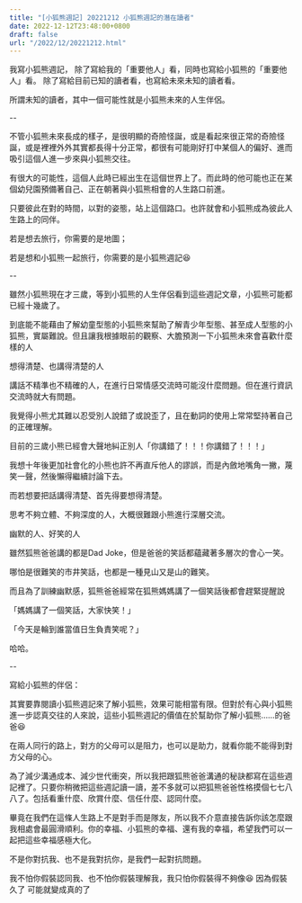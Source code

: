 ```yaml
---
title: "[小狐熊週記] 20221212 小狐熊週記的潛在讀者"
date: 2022-12-12T23:48:00+0800
draft: false
url: "/2022/12/20221212.html"
---
```


我寫小狐熊週記，
除了寫給我的「重要他人」看，同時也寫給小狐熊的「重要他人」看。
除了寫給目前已知的讀者看，也寫給未來未知的讀者看。

所謂未知的讀者，其中一個可能性就是小狐熊未來的人生伴侶。

--

不管小狐熊未來長成的樣子，是很明顯的奇險怪誕，或是看起來很正常的奇險怪誕，或是裡裡外外其實都長得十分正常，都很有可能剛好打中某個人的偏好、進而吸引這個人進一步來與小狐熊交往。

有很大的可能性，這個人此時已經出生在這個世界上了。而此時的他可能也正在某個幼兒園預備著自己、正在朝著與小狐熊相會的人生路口前進。

只要彼此在對的時間，以對的姿態，站上這個路口。也許就會和小狐熊成為彼此人生路上的同伴。

若是想去旅行，你需要的是地圖；

若是想和小狐熊一起旅行，你需要的是小狐熊週記😆

--

雖然小狐熊現在才三歲，等到小狐熊的人生伴侶看到這些週記文章，小狐熊可能都已經十幾歲了。

到底能不能藉由了解幼童型態的小狐熊來幫助了解青少年型態、甚至成人型態的小狐熊，實屬難說。但且讓我根據眼前的觀察、大膽預測一下小狐熊未來會喜歡什麼樣的人

 想得清楚、也講得清楚的人

講話不精準也不精確的人，在進行日常情感交流時可能沒什麼問題。但在進行資訊交流時就大有問題。

我覺得小熊尤其難以忍受別人說錯了或說歪了，且在動詞的使用上常常堅持著自己的正確理解。

目前的三歲小熊已經會大聲地糾正別人「你講錯了！！！你講錯了！！！」

我想十年後更加社會化的小熊也許不再直斥他人的謬誤，而是內斂地嘴角一撇，蔑笑一聲，然後懶得繼續討論下去。


而若想要把話講得清楚、首先得要想得清楚。

思考不夠立體、不夠深度的人，大概很難跟小熊進行深層交流。



幽默的人、好笑的人

雖然狐熊爸爸講的都是Dad Joke，但是爸爸的笑話都蘊藏著多層次的會心一笑。

哪怕是很難笑的市井笑話，也都是一種見山又是山的難笑。

而且為了訓練幽默感，狐熊爸爸經常在狐熊媽媽講了一個笑話後都會趕緊提醒說

「媽媽講了一個笑話，大家快笑！」

「今天是輪到誰當值日生負責笑呢？」


哈哈。

--

寫給小狐熊的伴侶：

其實要靠閱讀小狐熊週記來了解小狐熊，效果可能相當有限。但對於有心與小狐熊進一步認真交往的人來說，這些小狐熊週記的價值在於幫助你了解小狐熊……的爸爸😆

在兩人同行的路上，對方的父母可以是阻力，也可以是助力，就看你能不能得到對方父母的心。

為了減少溝通成本、減少世代衝突，所以我把跟狐熊爸爸溝通的秘訣都寫在這些週記裡了。只要你稍微把這些週記讀一讀，差不多就可以把狐熊爸爸性格摸個七七八八了。包括看重什麼、欣賞什麼、信任什麼、認同什麼。

畢竟在我們在這條人生路上不是對手而是隊友，所以我不介意直接告訴你該怎麼跟我相處會最圓滑順利。你的幸福、小狐熊的幸福、還有我的幸福，希望我們可以一起把這些幸福感極大化。

不是你對抗我、也不是我對抗你，是我們一起對抗問題。

我不怕你假裝認同我、也不怕你假裝理解我，我只怕你假裝得不夠像😆
因為假裝久了 可能就變成真的了


